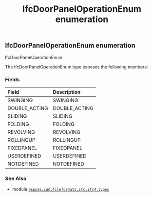 ﻿---
title: IfcDoorPanelOperationEnum enumeration
second_title: Aspose.CAD for Python via .NET API References
description: 
type: docs
weight: 2520
url: /aspose.cad.fileformats.ifc.ifc4.types/ifcdoorpaneloperationenum/
is_root: false
---

## IfcDoorPanelOperationEnum enumeration

IfcDoorPanelOperationEnum



The IfcDoorPanelOperationEnum type exposes the following members:

### Fields
| Field | Description |
| :- | :- |
| SWINGING | SWINGING |
| DOUBLE_ACTING | DOUBLE_ACTING |
| SLIDING | SLIDING |
| FOLDING | FOLDING |
| REVOLVING | REVOLVING |
| ROLLINGUP | ROLLINGUP |
| FIXEDPANEL | FIXEDPANEL |
| USERDEFINED | USERDEFINED |
| NOTDEFINED | NOTDEFINED |



### See Also
* module [`aspose.cad.fileformats.ifc.ifc4.types`](..)
